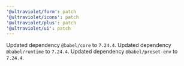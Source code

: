 ```yaml
---
'@ultraviolet/form': patch
'@ultraviolet/icons': patch
'@ultraviolet/plus': patch
'@ultraviolet/ui': patch
---
```


Updated dependency `@babel/core` to `7.24.4`.
Updated dependency `@babel/runtime` to `7.24.4`.
Updated dependency `@babel/preset-env` to `7.24.4`.
